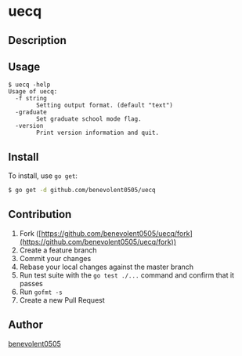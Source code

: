 # uecq

## Description

## Usage

``` shell
$ uecq -help
Usage of uecq:
  -f string
    	Setting output format. (default "text")
  -graduate
    	Set graduate school mode flag.
  -version
    	Print version information and quit.
```

## Install

To install, use `go get`:

```bash
$ go get -d github.com/benevolent0505/uecq
```

## Contribution

1. Fork ([https://github.com/benevolent0505/uecq/fork](https://github.com/benevolent0505/uecq/fork))
1. Create a feature branch
1. Commit your changes
1. Rebase your local changes against the master branch
1. Run test suite with the `go test ./...` command and confirm that it passes
1. Run `gofmt -s`
1. Create a new Pull Request

## Author

[benevolent0505](https://github.com/benevolent0505)
